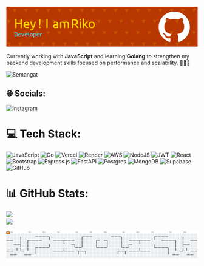 
![riko](img/github-header-image%20(3).png)


<!-- I’m building project with **Javascript**.
i'm also actively learning **Golang** to expand my skill set in building peformant and scalable backend systems. 🤩🤩🤩 -->

<!-- ![Semangat](https://media0.giphy.com/media/v1.Y2lkPTc5MGI3NjExM3VsbWh6aDh1Y3VyeTF2OWxvbGNhenpvcmJvb3R1Z3dtcTZ5bzM4MyZlcD12MV9pbnRlcm5hbF9naWZfYnlfaWQmY3Q9Zw/l378eDFEyJjB8Xmqk/giphy.gif) -->

Currently working with **JavaScript** and learning **Golang** to strengthen my backend development skills focused on performance and scalability. 🤩🤩🤩

<img src="https://media0.giphy.com/media/l378eDFEyJjB8Xmqk/giphy.gif" width="300" alt="Semangat" />


## 🌐 Socials:
[![Instagram](https://img.shields.io/badge/Instagram-%23E4405F.svg?logo=Instagram&logoColor=white)](https://instagram.com/riko_fartanio) 

# 💻 Tech Stack:
![JavaScript](https://img.shields.io/badge/javascript-%23323330.svg?style=for-the-badge&logo=javascript&logoColor=%23F7DF1E) ![Go](https://img.shields.io/badge/go-%2300ADD8.svg?style=for-the-badge&logo=go&logoColor=white) ![Vercel](https://img.shields.io/badge/vercel-%23000000.svg?style=for-the-badge&logo=vercel&logoColor=white) ![Render](https://img.shields.io/badge/Render-%46E3B7.svg?style=for-the-badge&logo=render&logoColor=white) ![AWS](https://img.shields.io/badge/AWS-%23FF9900.svg?style=for-the-badge&logo=amazon-aws&logoColor=white) ![NodeJS](https://img.shields.io/badge/node.js-6DA55F?style=for-the-badge&logo=node.js&logoColor=white) ![JWT](https://img.shields.io/badge/JWT-black?style=for-the-badge&logo=JSON%20web%20tokens) ![React](https://img.shields.io/badge/react-%2320232a.svg?style=for-the-badge&logo=react&logoColor=%2361DAFB) ![Bootstrap](https://img.shields.io/badge/bootstrap-%238511FA.svg?style=for-the-badge&logo=bootstrap&logoColor=white) ![Express.js](https://img.shields.io/badge/express.js-%23404d59.svg?style=for-the-badge&logo=express&logoColor=%2361DAFB) ![FastAPI](https://img.shields.io/badge/FastAPI-005571?style=for-the-badge&logo=fastapi) ![Postgres](https://img.shields.io/badge/postgres-%23316192.svg?style=for-the-badge&logo=postgresql&logoColor=white) ![MongoDB](https://img.shields.io/badge/MongoDB-%234ea94b.svg?style=for-the-badge&logo=mongodb&logoColor=white) ![Supabase](https://img.shields.io/badge/Supabase-3ECF8E?style=for-the-badge&logo=supabase&logoColor=white) ![GitHub](https://img.shields.io/badge/github-%23121011.svg?style=for-the-badge&logo=github&logoColor=white)
# 📊 GitHub Stats:
![](https://nirzak-streak-stats.vercel.app/?user=rikofartanio&theme=one_dark_pro&hide_border=false)<br/>
![](https://github-readme-stats.vercel.app/api/top-langs/?username=rikofartanio&theme=one_dark_pro&hide_border=false&include_all_commits=true&count_private=true&layout=compact)

<!-- Proudly created with GPRM ( https://gprm.itsvg.in ) -->

<picture>
  <source media="(prefers-color-scheme: dark)" srcset="https://raw.githubusercontent.com/rikofartanio/rikofartanio/output/pacman-contribution-graph-dark.svg">
  <source media="(prefers-color-scheme: light)" srcset="https://raw.githubusercontent.com/rikofartanio/rikofartanio/output/pacman-contribution-graph.svg">
  <img alt="pacman contribution graph" src="https://raw.githubusercontent.com/rikofartanio/rikofartanio/output/pacman-contribution-graph.svg">
</picture>

###